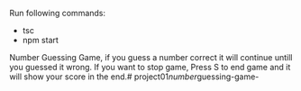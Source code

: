 Run following commands:

- tsc
- npm start

Number Guessing Game, if you guess a number correct it will continue untill you guessed it wrong.
If you want to stop game, Press S to end game and it will show your score in the end.#   p r o j e c t 0 1 _ n u m b e r _ g u e s s i n g - g a m e -  
 